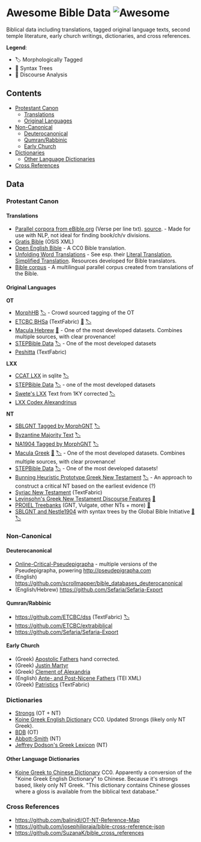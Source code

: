 # Awesome Bible Data ![Awesome](https://awesome.re/badge-flat2.svg)

Biblical data including translations, tagged original language texts, second temple literature, early church writings, dictionaries, and cross references.

**Legend**:

 - 🏷️  Morphologically Tagged
 - 🌲 Syntax Trees
 - 💬 Discourse Analysis

## Contents

- [Protestant Canon](#protestant-canon)
  - [Translations](#translations)
  - [Original Languages](#original-languages)
- [Non-Canonical](#non-canonical)
  - [Deuterocanonical](#deuterocanonical)
  - [Qumran/Rabbinic](#qumranrabbinic)
  - [Early Church](#early-church)
- [Dictionaries](#dictionaries)
  - [Other Language Dictionaries](#other-languages-dictionaries)
- [Cross References](#cross-references)

## Data

### Protestant Canon

#### Translations

  - [Parallel corpora from eBible.org](https://github.com/BibleNLP/ebible-corpus) (Verse per line txt). [source](https://eBible.org). - Made for use with NLP, not ideal for finding book/ch/v divisions.
  - [Gratis Bible](https://github.com/gratis-bible/bible) (OSIS XML)
  - [Open English Bible](https://github.com/openenglishbible/Open-English-Bible) - A CC0 Bible translation.
  - [Unfolding Word Translations](https://git.door43.org/unfoldingWord/) - See esp. their [Literal Translation](https://git.door43.org/unfoldingWord/en_ult/), [Simplified Translation](https://git.door43.org/unfoldingWord/en_ust/). Resources developed for Bible translators.
  - [Bible corpus](https://github.com/christos-c/bible-corpus) - A multilingual parallel corpus created from translations of the Bible.

#### Original Languages

  **OT**
  - [MorphHB](https://github.com/openscriptures/morphhb/) [🏷️](## "Morphologically Tagged") - Crowd sourced tagging of the OT
  - [ETCBC BHSa](https://github.com/ETCBC/bhsa) (TextFabric) [🌲](## "Syntax Trees") [🏷️](## "Morphologically Tagged")
  - [Macula Hebrew](https://github.com/Clear-Bible/macula-hebrew/) [🌲](## "Syntax Trees") - One of the most developed datasets. Combines multiple sources, with clear provenance!
  - [STEPBible Data](https://github.com/STEPBible/STEPBible-Data) [🏷️](## "Morphologically Tagged") - One of the most developed datasets
  - [Peshitta](https://github.com/ETCBC/peshitta) (TextFabric)

  **LXX**
  - [CCAT LXX](https://github.com/orenfromberg/lxxproject) in sqlite [🏷️](## "Morphologically Tagged")
  - [STEPBible Data](https://github.com/STEPBible/STEPBible-Data) [🏷️](## "Morphologically Tagged") - one of the most developed datasets
  - [Swete's LXX](https://github.com/sleeptillseven/LXX-Swete/) Text from 1KY corrected [🏷️](## "Morphologically Tagged")
  - [LXX Codex Alexandrinus](https://github.com/sleeptillseven/LXX.Alex)

  **NT**
  - [SBLGNT Tagged by MorphGNT](https://github.com/morphgnt/sblgnt) [🏷️](## "Morphologically Tagged")
  - [Byzantine Majority Text](https://github.com/byztxt/byzantine-majority-text) [🏷️](## "Morphologically Tagged")
  - [NA1904 Tagged by MorphGNT](https://github.com/biblicalhumanities/Nestle1904/) [🏷️](## "Morphologically Tagged")
  - [Macula Greek](https://github.com/Clear-Bible/macula-greek) [🌲](## "Syntax Trees") [🏷️](## "Morphologically Tagged") - One of the most developed datasets. Combines multiple sources, with clear provenance!
  - [STEPBible Data](https://github.com/STEPBible/STEPBible-Data) [🏷️](## "Morphologically Tagged") - One of the most developed datasets!
  - [Bunning Heuristic Prototype Greek New Testament](https://github.com/greekcntr/BHP)  [🏷️](## "Morphologically Tagged") - An approach to construct a critical NT based on the earliest evidence (?)
  - [Syriac New Testament](https://github.com/etcbc/syrnt) (TextFabric)
  - [Levinsohn's Greek New Testament Discourse Features](https://github.com/biblicalhumanities/levinsohn) [💬](## "Discourse Analysis")
  - [PROIEL Treebanks](https://github.com/proiel/proiel-treebank) (GNT, Vulgate, other NTs + more) [🌲](## "Syntax Trees")
  - [SBLGNT and Nestle1904](https://github.com/biblicalhumanities/greek-new-testament) with syntax trees by the Global Bible Initiative [🌲](## "Syntax Trees") [🏷️](## "Morphologically Tagged")

### Non-Canonical
#### Deuterocanonical
  - [Online-Critical-Pseudepigrapha](https://github.com/OnlineCriticalPseudepigrapha/Online-Critical-Pseudepigrapha) - multiple versions of the Pseudepigrapha, powering <http://pseudepigrapha.com>
  - (English) https://github.com/scrollmapper/bible_databases_deuterocanonical
  - (English/Hebrew) https://github.com/Sefaria/Sefaria-Export

#### Qumran/Rabbinic
  - https://github.com/ETCBC/dss (TextFabric) [🏷️](## "Morphologically Tagged")
  - https://github.com/ETCBC/extrabiblical
  - https://github.com/Sefaria/Sefaria-Export

#### Early Church
  - (Greek) [Apostolic Fathers](https://github.com/jtauber/apostolic-fathers) hand corrected.
  - (Greek) [Justin Martyr](https://github.com/Mallioch/justin-martyr-texts)
  - (Greek) [Clement of Alexandria](https://github.com/Mallioch/clement-of-alexandria-texts)
  - (English) [Ante- and Post-Nicene Fathers](https://github.com/gregorycrane/nicenefathers) (TEI XML)
  - (Greek) [Patristics](https://github.com/pthu/patristics) (TextFabric)

### Dictionaries

- [Strongs](https://github.com/openscriptures/strongs) (OT + NT)
- [Koine Greek English Dictionary](https://github.com/biblical-text/koine-greek-english-dictionary) CC0. Updated Strongs (likely only NT Greek).
- [BDB](https://github.com/openscriptures/HebrewLexicon) (OT)
- [Abbott-Smith](https://github.com/translatable-exegetical-tools/Abbott-Smith) (NT)
- [Jeffrey Dodson's Greek Lexicon](https://github.com/biblicalhumanities/Dodson-Greek-Lexicon) (NT)

#### Other Language Dictionaries

- [Koine Greek to Chinese Dictionary](https://github.com/biblical-text/koine-greek-chinese-dictionary) CC0. Apparently a conversion of the "Koine Greek English Dictionary" to Chinese. Because it's strongs based, likely only NT Greek. "This dictionary contains Chinese glosses where a gloss is available from the biblical text database."

### Cross References

- https://github.com/balinjdl/OT-NT-Reference-Map
- https://github.com/josephilipraja/bible-cross-reference-json
- https://github.com/SuzanaK/bible_cross_references
